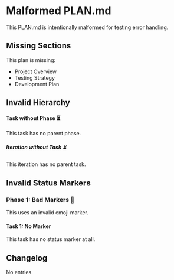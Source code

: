 # Malformed PLAN.md

This PLAN.md is intentionally malformed for testing error handling.

## Missing Sections

This plan is missing:
- Project Overview
- Testing Strategy
- Development Plan

## Invalid Hierarchy

#### Task without Phase ⏳

This task has no parent phase.

##### Iteration without Task ⏳

This iteration has no parent task.

## Invalid Status Markers

### Phase 1: Bad Markers 🎃

This uses an invalid emoji marker.

#### Task 1: No Marker

This task has no status marker at all.

## Changelog

No entries.
